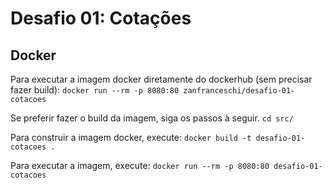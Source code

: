# Desafio 01: Cotações

## Docker
Para executar a imagem docker diretamente do dockerhub (sem precisar fazer build):
```docker run --rm -p 8080:80 zanfranceschi/desafio-01-cotacoes```


Se preferir fazer o build da imagem, siga os passos à seguir.
```cd src/```


Para construir a imagem docker, execute:
```docker build -t desafio-01-cotacoes .```


Para executar a imagem, execute:
```docker run --rm -p 8080:80 desafio-01-cotacoes```
